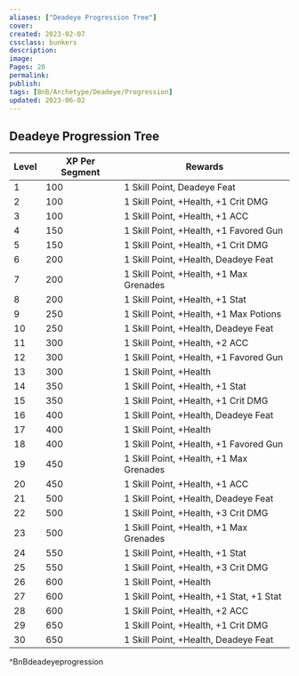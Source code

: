 ```yaml
---
aliases: ["Deadeye Progression Tree"]
cover: 
created: 2023-02-07
cssclass: bunkers
description: 
image: 
Pages: 20
permalink: 
publish: 
tags: [BnB/Archetype/Deadeye/Progression]
updated: 2023-06-02
---
```


## Deadeye Progression Tree

| **Level** | **XP Per Segment** | **Rewards**                                  |
| ----- | -------------- | ---------------------------------------- |
| 1     | 100            | 1 Skill Point, Deadeye Feat              |
| 2     | 100            | 1 Skill Point, +Health, +1 Crit DMG      |
| 3     | 100            | 1 Skill Point, +Health, +1 ACC           |
| 4     | 150            | 1 Skill Point, +Health, +1 Favored Gun   |
| 5     | 150            | 1 Skill Point, +Health, +1 Crit DMG      |
| 6     | 200            | 1 Skill Point, +Health, Deadeye Feat     |
| 7     | 200            | 1 Skill Point, +Health, +1 Max Grenades  |
| 8     | 200            | 1 Skill Point, +Health, +1 Stat          |
| 9     | 250            | 1 Skill Point, +Health, +1 Max Potions   |
| 10    | 250            | 1 Skill Point, +Health, Deadeye Feat     |
| 11    | 300            | 1 Skill Point, +Health, +2 ACC           |
| 12    | 300            | 1 Skill Point, +Health, +1 Favored Gun   |
| 13    | 300            | 1 Skill Point, +Health                   |
| 14    | 350            | 1 Skill Point, +Health, +1 Stat          |
| 15    | 350            | 1 Skill Point, +Health, +1 Crit DMG      |
| 16    | 400            | 1 Skill Point, +Health, Deadeye Feat     |
| 17    | 400            | 1 Skill Point, +Health                   |
| 18    | 400            | 1 Skill Point, +Health, +1 Favored Gun   |
| 19    | 450            | 1 Skill Point, +Health, +1 Max Grenades  |
| 20    | 450            | 1 Skill Point, +Health, +1 ACC           |
| 21    | 500            | 1 Skill Point, +Health, Deadeye Feat     |
| 22    | 500            | 1 Skill Point, +Health, +3 Crit DMG      |
| 23    | 500            | 1 Skill Point, +Health, +1 Max Grenades  |
| 24    | 550            | 1 Skill Point, +Health, +1 Stat          |
| 25    | 550            | 1 Skill Point, +Health, +3 Crit DMG      |
| 26    | 600            | 1 Skill Point, +Health                   |
| 27    | 600            | 1 Skill Point, +Health, +1 Stat, +1 Stat |
| 28    | 600            | 1 Skill Point, +Health, +2 ACC           |
| 29    | 650            | 1 Skill Point, +Health, +1 Crit DMG      |
| 30    | 650            | 1 Skill Point, +Health, Deadeye Feat     |
^BnBdeadeyeprogression
